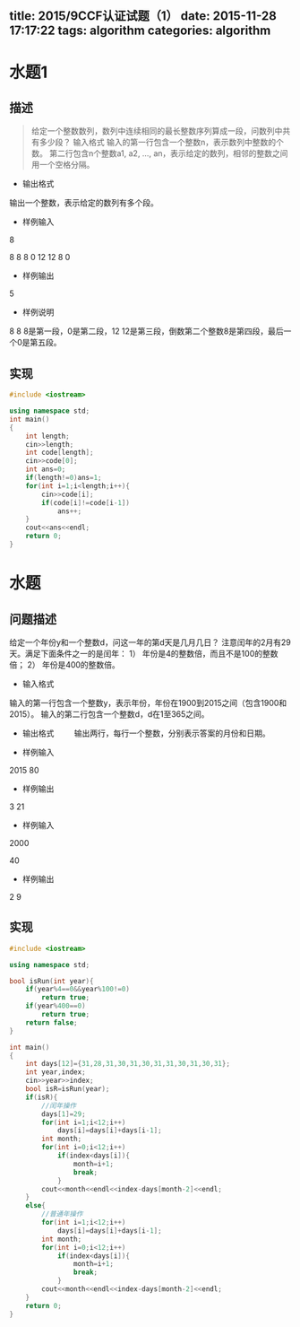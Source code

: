 title: 2015/9CCF认证试题（1）
date: 2015-11-28 17:17:22
tags: algorithm
categories: algorithm
---


# 水题1 #

## 描述 ##

>给定一个整数数列，数列中连续相同的最长整数序列算成一段，问数列中共有多少段？
输入格式
输入的第一行包含一个整数n，表示数列中整数的个数。
第二行包含n个整数a1, a2, …, an，表示给定的数列，相邻的整数之间用一个空格分隔。

- 输出格式

输出一个整数，表示给定的数列有多个段。
- 样例输入

8

8 8 8 0 12 12 8 0
- 样例输出

5

- 样例说明

8 8 8是第一段，0是第二段，12 12是第三段，倒数第二个整数8是第四段，最后一个0是第五段。


## 实现 ##

```c++
#include <iostream>

using namespace std;
int main()
{
    int length;
    cin>>length;
    int code[length];
    cin>>code[0];
    int ans=0;
    if(length!=0)ans=1;
    for(int i=1;i<length;i++){
        cin>>code[i];
        if(code[i]!=code[i-1])
            ans++;
    }
    cout<<ans<<endl;
    return 0;
}
```
<!--more-->
# 水题 #

## 问题描述 ##
 
给定一个年份y和一个整数d，问这一年的第d天是几月几日？ 
注意闰年的2月有29天。满足下面条件之一的是闰年： 
1） 年份是4的整数倍，而且不是100的整数倍； 
2） 年份是400的整数倍。 

- 输入格式 

输入的第一行包含一个整数y，表示年份，年份在1900到2015之间（包含1900和2015）。 
输入的第二行包含一个整数d，d在1至365之间。 

- 输出格式 
　　
输出两行，每行一个整数，分别表示答案的月份和日期。 

- 样例输入 

2015 
80 

- 样例输出 

3 
21 

- 样例输入 

2000 

40 
- 样例输出 

2 
9


## 实现 ##

```c++
#include <iostream>

using namespace std;

bool isRun(int year){
    if(year%4==0&&year%100!=0)
        return true;
    if(year%400==0)
        return true;
    return false;
}

int main()
{
    int days[12]={31,28,31,30,31,30,31,31,30,31,30,31};
    int year,index;
    cin>>year>>index;
    bool isR=isRun(year);
    if(isR){
        //闰年操作
        days[1]=29;
        for(int i=1;i<12;i++)
            days[i]=days[i]+days[i-1];
        int month;
        for(int i=0;i<12;i++)
            if(index<days[i]){
                month=i+1;
                break;
            }
        cout<<month<<endl<<index-days[month-2]<<endl;
    }
    else{
        //普通年操作
        for(int i=1;i<12;i++)
            days[i]=days[i]+days[i-1];
        int month;
        for(int i=0;i<12;i++)
            if(index<days[i]){
                month=i+1;
                break;
            }
        cout<<month<<endl<<index-days[month-2]<<endl;
    }
    return 0;
}
```